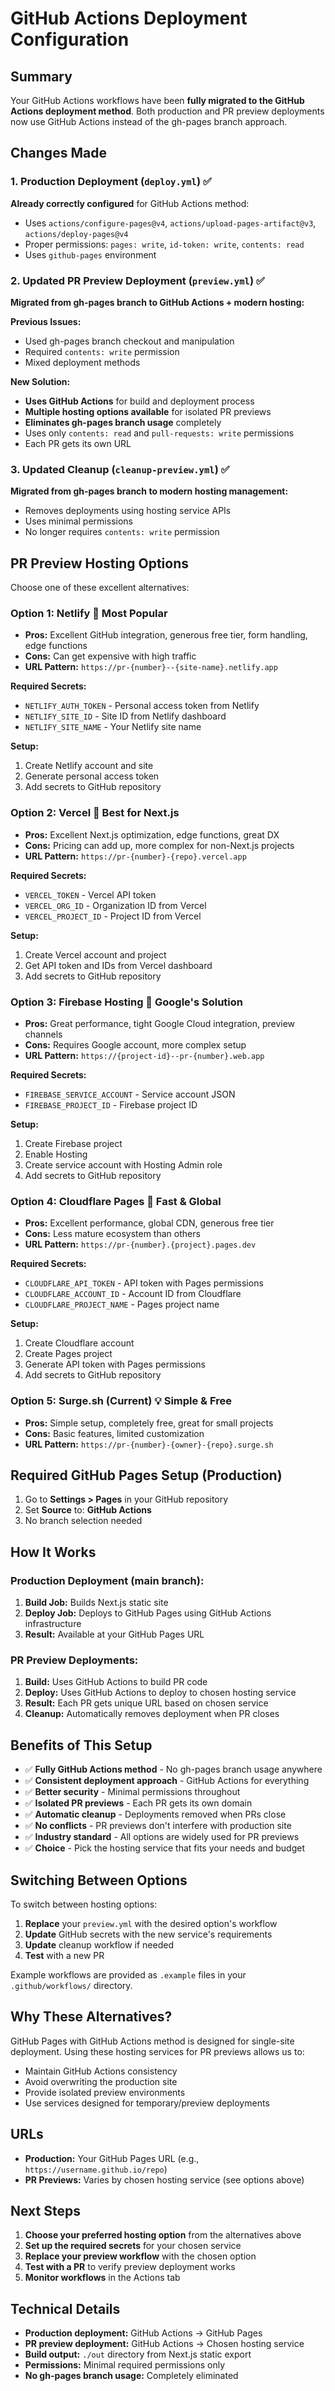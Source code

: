 # GitHub Actions Deployment Configuration

## Summary

Your GitHub Actions workflows have been **fully migrated to the GitHub Actions deployment method**. Both production and PR preview deployments now use GitHub Actions instead of the gh-pages branch approach.

## Changes Made

### 1. Production Deployment (`deploy.yml`) ✅
**Already correctly configured** for GitHub Actions method:
- Uses `actions/configure-pages@v4`, `actions/upload-pages-artifact@v3`, `actions/deploy-pages@v4`
- Proper permissions: `pages: write`, `id-token: write`, `contents: read`
- Uses `github-pages` environment

### 2. Updated PR Preview Deployment (`preview.yml`) ✅
**Migrated from gh-pages branch to GitHub Actions + modern hosting:**

**Previous Issues:**
- Used gh-pages branch checkout and manipulation
- Required `contents: write` permission
- Mixed deployment methods

**New Solution:**
- **Uses GitHub Actions** for build and deployment process
- **Multiple hosting options available** for isolated PR previews
- **Eliminates gh-pages branch usage** completely
- Uses only `contents: read` and `pull-requests: write` permissions
- Each PR gets its own URL

### 3. Updated Cleanup (`cleanup-preview.yml`) ✅
**Migrated from gh-pages branch to modern hosting management:**
- Removes deployments using hosting service APIs
- Uses minimal permissions
- No longer requires `contents: write` permission

## PR Preview Hosting Options

Choose one of these excellent alternatives:

### **Option 1: Netlify** 🌟 **Most Popular**
- **Pros:** Excellent GitHub integration, generous free tier, form handling, edge functions
- **Cons:** Can get expensive with high traffic
- **URL Pattern:** `https://pr-{number}--{site-name}.netlify.app`

**Required Secrets:**
- `NETLIFY_AUTH_TOKEN` - Personal access token from Netlify
- `NETLIFY_SITE_ID` - Site ID from Netlify dashboard
- `NETLIFY_SITE_NAME` - Your Netlify site name

**Setup:**
1. Create Netlify account and site
2. Generate personal access token
3. Add secrets to GitHub repository

### **Option 2: Vercel** 🌟 **Best for Next.js**
- **Pros:** Excellent Next.js optimization, edge functions, great DX
- **Cons:** Pricing can add up, more complex for non-Next.js projects
- **URL Pattern:** `https://pr-{number}-{repo}.vercel.app`

**Required Secrets:**
- `VERCEL_TOKEN` - Vercel API token
- `VERCEL_ORG_ID` - Organization ID from Vercel
- `VERCEL_PROJECT_ID` - Project ID from Vercel

**Setup:**
1. Create Vercel account and project
2. Get API token and IDs from Vercel dashboard
3. Add secrets to GitHub repository

### **Option 3: Firebase Hosting** 🌟 **Google's Solution**
- **Pros:** Great performance, tight Google Cloud integration, preview channels
- **Cons:** Requires Google account, more complex setup
- **URL Pattern:** `https://{project-id}--pr-{number}.web.app`

**Required Secrets:**
- `FIREBASE_SERVICE_ACCOUNT` - Service account JSON
- `FIREBASE_PROJECT_ID` - Firebase project ID

**Setup:**
1. Create Firebase project
2. Enable Hosting
3. Create service account with Hosting Admin role
4. Add secrets to GitHub repository

### **Option 4: Cloudflare Pages** 🌟 **Fast & Global**
- **Pros:** Excellent performance, global CDN, generous free tier
- **Cons:** Less mature ecosystem than others
- **URL Pattern:** `https://pr-{number}.{project}.pages.dev`

**Required Secrets:**
- `CLOUDFLARE_API_TOKEN` - API token with Pages permissions
- `CLOUDFLARE_ACCOUNT_ID` - Account ID from Cloudflare
- `CLOUDFLARE_PROJECT_NAME` - Pages project name

**Setup:**
1. Create Cloudflare account
2. Create Pages project
3. Generate API token with Pages permissions
4. Add secrets to GitHub repository

### **Option 5: Surge.sh** (Current) 💡 **Simple & Free**
- **Pros:** Simple setup, completely free, great for small projects
- **Cons:** Basic features, limited customization
- **URL Pattern:** `https://pr-{number}-{owner}-{repo}.surge.sh`

## Required GitHub Pages Setup (Production)

1. Go to **Settings > Pages** in your GitHub repository
2. Set **Source** to: **GitHub Actions**
3. No branch selection needed

## How It Works

### Production Deployment (main branch):
1. **Build Job:** Builds Next.js static site
2. **Deploy Job:** Deploys to GitHub Pages using GitHub Actions infrastructure
3. **Result:** Available at your GitHub Pages URL

### PR Preview Deployments:
1. **Build:** Uses GitHub Actions to build PR code
2. **Deploy:** Uses GitHub Actions to deploy to chosen hosting service
3. **Result:** Each PR gets unique URL based on chosen service
4. **Cleanup:** Automatically removes deployment when PR closes

## Benefits of This Setup

- ✅ **Fully GitHub Actions method** - No gh-pages branch usage anywhere
- ✅ **Consistent deployment approach** - GitHub Actions for everything
- ✅ **Better security** - Minimal permissions throughout
- ✅ **Isolated PR previews** - Each PR gets its own domain
- ✅ **Automatic cleanup** - Deployments removed when PRs close
- ✅ **No conflicts** - PR previews don't interfere with production site
- ✅ **Industry standard** - All options are widely used for PR previews
- ✅ **Choice** - Pick the hosting service that fits your needs and budget

## Switching Between Options

To switch between hosting options:
1. **Replace** your `preview.yml` with the desired option's workflow
2. **Update** GitHub secrets with the new service's requirements  
3. **Update** cleanup workflow if needed
4. **Test** with a new PR

Example workflows are provided as `.example` files in your `.github/workflows/` directory.

## Why These Alternatives?

GitHub Pages with GitHub Actions method is designed for single-site deployment. Using these hosting services for PR previews allows us to:
- Maintain GitHub Actions consistency
- Avoid overwriting the production site
- Provide isolated preview environments
- Use services designed for temporary/preview deployments

## URLs

- **Production:** Your GitHub Pages URL (e.g., `https://username.github.io/repo`)
- **PR Previews:** Varies by chosen hosting service (see options above)

## Next Steps

1. **Choose your preferred hosting option** from the alternatives above
2. **Set up the required secrets** for your chosen service
3. **Replace your preview workflow** with the chosen option
4. **Test with a PR** to verify preview deployment works
5. **Monitor workflows** in the Actions tab

## Technical Details

- **Production deployment:** GitHub Actions → GitHub Pages
- **PR preview deployment:** GitHub Actions → Chosen hosting service
- **Build output:** `./out` directory from Next.js static export
- **Permissions:** Minimal required permissions only
- **No gh-pages branch usage:** Completely eliminated